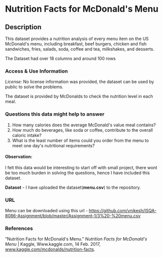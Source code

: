 # Nutrition Facts for McDonald's Menu

## Description

This dataset provides a nutrition analysis of every menu item on the US McDonald's menu, including breakfast, beef burgers, chicken and fish sandwiches, fries, salads, soda, coffee and tea, milkshakes, and desserts.

The Dataset had over 18 columns and around 100 rows

### Access & Use Information
*License:* No license information was provided, the dataset can be used by public to solve the problems.

The dataset is provided by McDonalds to check the nutrition level in each meal.

### Questions this data might help to answer

1. How many calories does the average McDonald's value meal contains?
2. How much do beverages, like soda or coffee, contribute to the overall caloric intake?
3. What is the least number of items could you order from the menu to meet one day's nutritional requirements?

#### Observation:

I felt this data would be interesting to start off with small project, there wont be too much burden in solving the questions, hence I have included this dataset.

**Dataset** - I have uploaded the dataset(__menu.csv__) to the repository.

### URL

Menu can be downloaded using this url - https://github.com/vnikesh/ISQA-8086-Assignment/blob/master/Assignment-1/3%20-%20menu.csv

### References

“Nutrition Facts for McDonald's Menu.” _Nutrition Facts for McDonald's Menu_ | Kaggle, Www.kaggle.com, 14 Feb. 2017, www.kaggle.com/mcdonalds/nutrition-facts.
